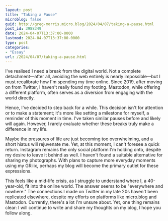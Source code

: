```yaml
---
layout: post
title: "Taking a Pause"
microblog: false
guid: http://greg-morris.micro.blog/2024/04/07/taking-a-pause.html
post_id: 3988349
date: 2024-04-07T13:37:00-0000
lastmod: 2024-04-07T13:37:00-0000
type: post
categories:
- "Essay"
url: /2024/04/07/taking-a-pause.html
---
```

I've realised I need a break from the digital world. Not a complete detachment—after all, avoiding the web entirely is nearly impossible—but I must recalibrate how I'm spending my time online. Since 2019, after moving on from Twitter, I haven't really found my footing. Mastodon, while offering a different platform, often serves as a diversion from engaging with the world directly.

Hence, I've decided to step back for a while. This decision isn't for attention or to make a statement; it's more like setting a milestone for myself, a reminder of this moment in time. I've taken similar pauses before and likely will again. However, I rarely evaluate whether these breaks truly make a difference in my life.

Maybe the pressures of life are just becoming too overwhelming, and a short hiatus will rejuvenate me. Yet, at this moment, I can't foresee a quick return. Instagram remains the only social platform I'm holding onto, despite my desire to leave it behind as well. I haven't found a suitable alternative for sharing my photographs. With plans to capture more everyday moments using my GRiiix, perhaps my blog will become the primary outlet for these expressions.

This feels like a mid-life crisis, as I struggle to understand where I, a 40-year-old, fit into the online world. The answer seems to be "everywhere and nowhere." The connections I made on Twitter in my late 20s haven't been replicated elsewhere, despite my efforts on platforms like micro.blog and Mastodon. Currently, there's a lot I'm unsure about. Yet, one thing remains clear: I will continue to write and share my thoughts on my blog, I hope you follow along. 
